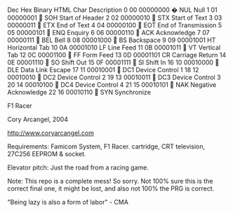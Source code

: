 Dec	Hex	Binary	HTML	Char	Description
0	00	00000000	&#0;	NUL	Null
1	01	00000001	&#1;	SOH	Start of Header
2	02	00000010	&#2;	STX	Start of Text
3	03	00000011	&#3;	ETX	End of Text
4	04	00000100	&#4;	EOT	End of Transmission
5	05	00000101	&#5;	ENQ	Enquiry
6	06	00000110	&#6;	ACK	Acknowledge
7	07	00000111	&#7;	BEL	Bell
8	08	00001000	&#8;	BS	Backspace
9	09	00001001	&#9;	HT	Horizontal Tab
10	0A	00001010	&#10;	LF	Line Feed
11	0B	00001011	&#11;	VT	Vertical Tab
12	0C	00001100	&#12;	FF	Form Feed
13	0D	00001101	&#13;	CR	Carriage Return
14	0E	00001110	&#14;	SO	Shift Out
15	0F	00001111	&#15;	SI	Shift In
16	10	00010000	&#16;	DLE	Data Link Escape
17	11	00010001	&#17;	DC1	Device Control 1
18	12	00010010	&#18;	DC2	Device Control 2
19	13	00010011	&#19;	DC3	Device Control 3
20	14	00010100	&#20;	DC4	Device Control 4
21	15	00010101	&#21;	NAK	Negative Acknowledge
22	16	00010110	&#22;	SYN	Synchronize

F1 Racer

Cory Arcangel, 2004

http://www.coryarcangel.com

Requirements: Famicom System, F1 Racer. cartridge, CRT television, 27C256 EEPROM & socket.

Elevator pitch: Just the road from a racing game. 

Note: This repo is a complete mess! So sorry. Not 100% sure this is the correct final one, it might be lost, and also not 100% the PRG is correct. 

"Being lazy is also a form of labor" - CMA